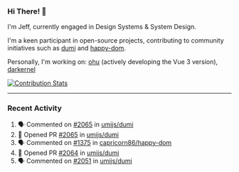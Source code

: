### Hi There! 👋
I'm Jeff, currently engaged in Design Systems & System Design.

I'm a keen participant in open-source projects, contributing to community initiatives such as [dumi](https://github.com/umijs/dumi) and [happy-dom](https://github.com/capricorn86/happy-dom).

Personally, I'm working on: [ohu](https://github.com/jeffwcx/ohu-mobile) (actively developing the Vue 3 version), [darkernel](https://github.com/darkernel)

[![Contribution Stats](https://github-contribution-stats.vercel.app/api/?username=jeffwcx)](https://github.com/LordDashMe/github-contribution-stats/)

----

### Recent Activity

<!--START_SECTION:activity-->
1. 🗣 Commented on [#2065](https://github.com/umijs/dumi/pull/2065#issuecomment-2033055448) in [umijs/dumi](https://github.com/umijs/dumi)
2. 💪 Opened PR [#2065](https://github.com/umijs/dumi/pull/2065) in [umijs/dumi](https://github.com/umijs/dumi)
3. 🗣 Commented on [#1375](https://github.com/capricorn86/happy-dom/pull/1375#issuecomment-2031165783) in [capricorn86/happy-dom](https://github.com/capricorn86/happy-dom)
4. 💪 Opened PR [#2064](https://github.com/umijs/dumi/pull/2064) in [umijs/dumi](https://github.com/umijs/dumi)
5. 🗣 Commented on [#2051](https://github.com/umijs/dumi/pull/2051#issuecomment-2028765522) in [umijs/dumi](https://github.com/umijs/dumi)
<!--END_SECTION:activity-->
